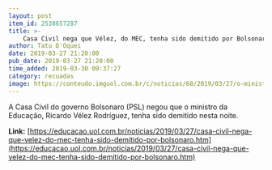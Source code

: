 ```yaml
---
layout: post
item_id: 2538657287
title: >-
    Casa Civil nega que Vélez, do MEC, tenha sido demitido por Bolsonaro
author: Tatu D'Oquei
date: 2019-03-27 21:20:00
pub_date: 2019-03-27 21:20:00
time_added: 2019-03-30 09:37:27
category: recuadas
image: https://conteudo.imguol.com.br/c/noticias/68/2019/03/27/o-ministro-da-educacao-ricardo-velez-rodrigues-responde-perguntas-dos-deputadores-federais-que-compoem-a-comissao-da-educacao-1553699673839_v2_615x300.jpg
---
```


A Casa Civil do governo Bolsonaro (PSL) negou que o ministro da Educação, Ricardo Vélez Rodríguez, tenha sido demitido nesta noite.

**Link:** [https://educacao.uol.com.br/noticias/2019/03/27/casa-civil-nega-que-velez-do-mec-tenha-sido-demitido-por-bolsonaro.htm](https://educacao.uol.com.br/noticias/2019/03/27/casa-civil-nega-que-velez-do-mec-tenha-sido-demitido-por-bolsonaro.htm)

